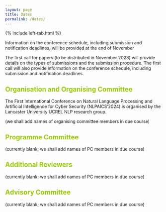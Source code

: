 ```yaml
---
layout: page
title: Dates
permalink: /dates/
---
```

{% include left-tab.html %}
<br>

Information on the conference schedule, including submission and notification deadlines, will be provided at the end of November

The first call for papers (to be distributed in November 2023) will provide details on the types of submissions and the submission procedure. The first call will also provide information on the conference schedule, including submission and notification deadlines.

<h2 style="color:#99cc00;">Organisation and Organising Committee</h2>
The First International Conference on Natural Language Processing and Artificial Intelligence for Cyber Security (NLPAICS’2024) is organised by the Lancaster University UCREL NLP research group. 

(we shall add names of organising committee members in due course)

<h2 style="color:#99cc00;">Programme Committee</h2>
(currently blank; we shall add names of PC members in due course)

<h2 style="color:#99cc00;">Additional Reviewers</h2>
(currently blank; we shall add names of PC members in due course)

<h2 style="color:#99cc00;">Advisory Committee</h2>
(currently blank; we shall add names of PC members in due course)

